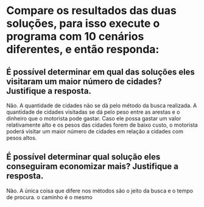 # Compare os resultados das duas soluções, para isso execute o programa com 10 cenários diferentes, e então responda: 

## É possível determinar em qual das soluções eles visitaram um maior número de cidades? Justifique a resposta.

Não. A quantidade de cidades não se dá pelo método da busca realizada. A quantidade de cidades visitadas se dá pelo peso entre as arestas e o dinheiro que o motorista pode gastar.
Caso ele possa gastar um valor relativamente alto e os pesos das cidades forem de baixo custo, o motorista poderá visitar um maior número de cidades em relação a cidades com pesos altos.


##  É possível determinar qual solução eles conseguiram economizar mais? Justifique a resposta.

Não. A única coisa que difere nos métodos são o jeito da busca e o tempo de procura. o caminho é o mesmo
